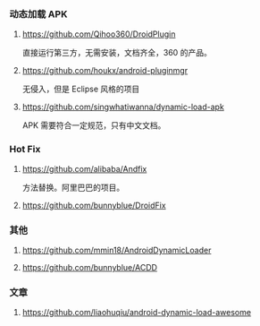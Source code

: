 ### 动态加载 APK

1.  https://github.com/Qihoo360/DroidPlugin

    直接运行第三方，无需安装，文档齐全，360 的产品。

1.  https://github.com/houkx/android-pluginmgr

    无侵入，但是 Eclipse 风格的项目

1.  https://github.com/singwhatiwanna/dynamic-load-apk

    APK 需要符合一定规范，只有中文文档。

### Hot Fix

1.  https://github.com/alibaba/Andfix

    方法替换。阿里巴巴的项目。

1.  https://github.com/bunnyblue/DroidFix
    

### 其他

1.  https://github.com/mmin18/AndroidDynamicLoader


1.  https://github.com/bunnyblue/ACDD


### 文章

1. https://github.com/liaohuqiu/android-dynamic-load-awesome
